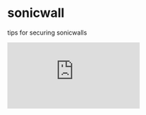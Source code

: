 # sonicwall
tips for securing sonicwalls

![Alt text](https://github.com/tmavroidis/sonicwall/blob/main/README.md)
